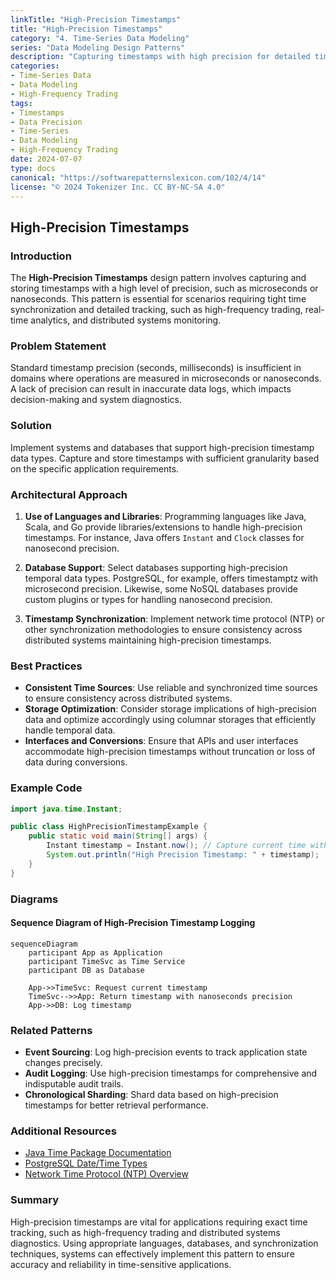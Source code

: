 ```yaml
---
linkTitle: "High-Precision Timestamps"
title: "High-Precision Timestamps"
category: "4. Time-Series Data Modeling"
series: "Data Modeling Design Patterns"
description: "Capturing timestamps with high precision for detailed time tracking, crucial in scenarios like high-frequency trading where microsecond or even nanosecond precision is required."
categories:
- Time-Series Data
- Data Modeling
- High-Frequency Trading
tags:
- Timestamps
- Data Precision
- Time-Series
- Data Modeling
- High-Frequency Trading
date: 2024-07-07
type: docs
canonical: "https://softwarepatternslexicon.com/102/4/14"
license: "© 2024 Tokenizer Inc. CC BY-NC-SA 4.0"
---
```


## High-Precision Timestamps

### Introduction
The **High-Precision Timestamps** design pattern involves capturing and storing timestamps with a high level of precision, such as microseconds or nanoseconds. This pattern is essential for scenarios requiring tight time synchronization and detailed tracking, such as high-frequency trading, real-time analytics, and distributed systems monitoring.

### Problem Statement
Standard timestamp precision (seconds, milliseconds) is insufficient in domains where operations are measured in microseconds or nanoseconds. A lack of precision can result in inaccurate data logs, which impacts decision-making and system diagnostics.

### Solution
Implement systems and databases that support high-precision timestamp data types. Capture and store timestamps with sufficient granularity based on the specific application requirements.

### Architectural Approach
1. **Use of Languages and Libraries**: Programming languages like Java, Scala, and Go provide libraries/extensions to handle high-precision timestamps. For instance, Java offers `Instant` and `Clock` classes for nanosecond precision.

2. **Database Support**: Select databases supporting high-precision temporal data types. PostgreSQL, for example, offers timestamptz with microsecond precision. Likewise, some NoSQL databases provide custom plugins or types for handling nanosecond precision.

3. **Timestamp Synchronization**: Implement network time protocol (NTP) or other synchronization methodologies to ensure consistency across distributed systems maintaining high-precision timestamps.

### Best Practices
- **Consistent Time Sources**: Use reliable and synchronized time sources to ensure consistency across distributed systems.
- **Storage Optimization**: Consider storage implications of high-precision data and optimize accordingly using columnar storages that efficiently handle temporal data.
- **Interfaces and Conversions**: Ensure that APIs and user interfaces accommodate high-precision timestamps without truncation or loss of data during conversions.

### Example Code
```java
import java.time.Instant;

public class HighPrecisionTimestampExample {
    public static void main(String[] args) {
        Instant timestamp = Instant.now(); // Capture current time with nanoseconds precision
        System.out.println("High Precision Timestamp: " + timestamp);
    }
}
```

### Diagrams

#### Sequence Diagram of High-Precision Timestamp Logging

```mermaid
sequenceDiagram
    participant App as Application
    participant TimeSvc as Time Service
    participant DB as Database

    App->>TimeSvc: Request current timestamp
    TimeSvc-->>App: Return timestamp with nanoseconds precision
    App->>DB: Log timestamp
```

### Related Patterns
- **Event Sourcing**: Log high-precision events to track application state changes precisely.
- **Audit Logging**: Use high-precision timestamps for comprehensive and indisputable audit trails.
- **Chronological Sharding**: Shard data based on high-precision timestamps for better retrieval performance.

### Additional Resources
- [Java Time Package Documentation](https://docs.oracle.com/javase/8/docs/api/java/time/package-summary.html)
- [PostgreSQL Date/Time Types](https://www.postgresql.org/docs/current/datatype-datetime.html)
- [Network Time Protocol (NTP) Overview](http://www.ntp.org/documentation.html)

### Summary
High-precision timestamps are vital for applications requiring exact time tracking, such as high-frequency trading and distributed systems diagnostics. Using appropriate languages, databases, and synchronization techniques, systems can effectively implement this pattern to ensure accuracy and reliability in time-sensitive applications.
